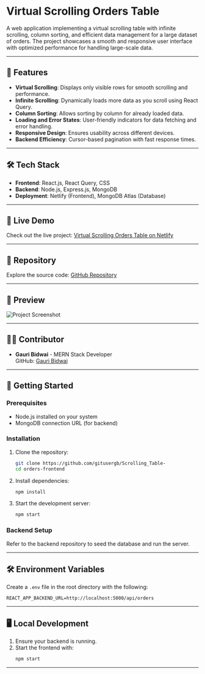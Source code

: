 # Virtual Scrolling Orders Table

A web application implementing a virtual scrolling table with infinite scrolling, column sorting, and efficient data management for a large dataset of orders. The project showcases a smooth and responsive user interface with optimized performance for handling large-scale data.

---

## 🌟 Features
- **Virtual Scrolling**: Displays only visible rows for smooth scrolling and performance.
- **Infinite Scrolling**: Dynamically loads more data as you scroll using React Query.
- **Column Sorting**: Allows sorting by column for already loaded data.
- **Loading and Error States**: User-friendly indicators for data fetching and error handling.
- **Responsive Design**: Ensures usability across different devices.
- **Backend Efficiency**: Cursor-based pagination with fast response times.

---

## 🛠️ Tech Stack
- **Frontend**: React.js, React Query, CSS
- **Backend**: Node.js, Express.js, MongoDB
- **Deployment**: Netlify (Frontend), MongoDB Atlas (Database)

---

## 🚀 Live Demo
Check out the live project: [Virtual Scrolling Orders Table on Netlify](https://cool-basbousa-8e3566.netlify.app/)

---

## 📂 Repository
Explore the source code: [GitHub Repository](https://github.com/gitusergb/Scrolling_Table-)

---

## 📸 Preview
![Project Screenshot](https://i.ibb.co/CQGxKPd/scrolling-table.png)

---

## 🧑‍💻 Contributor
- **Gauri Bidwai** - MERN Stack Developer  
  GitHub: [Gauri Bidwai](https://github.com/gitusergb)

---

## 📝 Getting Started
### Prerequisites
- Node.js installed on your system
- MongoDB connection URL (for backend)

### Installation
1. Clone the repository:
   ```bash
   git clone https://github.com/gitusergb/Scrolling_Table-
   cd orders-frontend
   ```
2. Install dependencies:
   ```bash
   npm install
   ```
3. Start the development server:
   ```bash
   npm start
   ```

### Backend Setup
Refer to the backend repository to seed the database and run the server.

---

## 🛠 Environment Variables
Create a `.env` file in the root directory with the following:
```env
REACT_APP_BACKEND_URL=http://localhost:5000/api/orders
```

---

## 🖥️ Local Development
1. Ensure your backend is running.
2. Start the frontend with:
   ```bash
   npm start
   ```

---




<!-- Full Stack Developer Take-Home Assignment
Time Frame: 48 hours 
https://i.ibb.co/CQGxKPd/scrolling-table.png
Overview
Create a high-performance full-stack application that implements a virtual scrolling table with cursor-based pagination, handling a large dataset of 10,000 records. Demonstrate your understanding of performance optimization, efficient data fetching, and state management.
Technical Stack

Backend Requirements
1. Data Generation
// sample only, feel free to modify as you see fit 

interface Order {
  id: string;
  customerName: string;
  orderAmount: number;
  status: 'pending' | 'processing' | 'completed' | 'cancelled';
  items: Array<{
    name: string;
    quantity: number;
    price: number;
  }>;
  createdAt: string;
}


Create a seeding script that generates 10,000 order records
Ensure realistic data distribution across timestamps and values
Implement proper database indexing for efficient querying
2. API Implementation
// sample only, feel free to modify as you see fit 

// API Response Interface
interface OrdersResponse {
  data: Order[];
  nextCursor: string | null;
  totalCount: number;
}

// Required Endpoint
GET /api/orders
Query Parameters:
  - cursor: string    // Pagination cursor
  - limit: number     // Records per page (default: 50)
  - sort: string      // Field to sort by
  - sortDirection: 'asc' | 'desc'


Requirements:
Implement cursor-based pagination
Support sorting by any field
Include proper error handling
Add request logging
Implement appropriate data validation
Frontend Requirements
1. Virtual Table Implementation
Create a custom virtual scrolling implementation that:
Renders only visible rows
Maintains smooth scrolling performance
Handles dynamic content loading
Preserves scroll position during data updates
2. Data Fetching
Implement infinite scrolling using react-query:
// sample only, feel free to modify as you see fit 

interface UseOrdersQuery {
  data?: {
    pages: OrdersResponse[];
    pageParams: any[];
  };
  fetchNextPage: () => Promise<void>;
  hasNextPage: boolean;
  isFetchingNextPage: boolean;
  isLoading: boolean;
  isError: boolean;
  error?: Error;
}


Requirements:
Use useInfiniteQuery for data fetching
Implement proper cache management
Handle loading, error, and empty states
Maintain responsive UI during data fetching
3. Table Features
Column sorting (client-side for loaded data)
Loading indicators
Error boundaries
Basic styling (any CSS solution)
Performance Requirements
Backend
Response time < 200ms for pagination queries
Efficient cursor implementation
Proper database indexing
Frontend
Smooth scrolling (60 FPS)
No visible lag when scrolling rapidly
Efficient memory usage
Minimal re-renders
Getting Started
# Backend, if node
npm run seed    # Seed 10,000 records
npm start       # Start API server

# Frontend
npm install
npm run dev


Evaluation Criteria
Technical Implementation (50%)
Virtualization efficiency
Data fetching strategy
API design
Performance optimization
Type safety
Code Quality (30%)
Code organization
Error handling
Performance considerations
TypeScript usage
Documentation (20%)
Setup instructions
Technical decisions explanation
Performance optimization notes
Known limitations
Submission Requirements
GitHub repository containing:
Source code
Seed script
Setup instructions
API documentation
Performance notes
List of potential improvements
Notes
Focus on performance and user experience
Document any technical decisions and tradeoffs
Testing is encouraged but not required
Basic styling is sufficient
The assignment is designed to be completable in 24-48 hours, leaving buffer for unexpected challenges.
 -->



<!-- # Getting Started with Create React App

This project was bootstrapped with [Create React App](https://github.com/facebook/create-react-app).

## Available Scripts

In the project directory, you can run:

### `npm start`

Runs the app in the development mode.\
Open [http://localhost:3000](http://localhost:3000) to view it in your browser.

The page will reload when you make changes.\
You may also see any lint errors in the console.

### `npm test`

Launches the test runner in the interactive watch mode.\
See the section about [running tests](https://facebook.github.io/create-react-app/docs/running-tests) for more information.

### `npm run build`

Builds the app for production to the `build` folder.\
It correctly bundles React in production mode and optimizes the build for the best performance.

The build is minified and the filenames include the hashes.\
Your app is ready to be deployed!

See the section about [deployment](https://facebook.github.io/create-react-app/docs/deployment) for more information.

### `npm run eject`

**Note: this is a one-way operation. Once you `eject`, you can't go back!**

If you aren't satisfied with the build tool and configuration choices, you can `eject` at any time. This command will remove the single build dependency from your project.

Instead, it will copy all the configuration files and the transitive dependencies (webpack, Babel, ESLint, etc) right into your project so you have full control over them. All of the commands except `eject` will still work, but they will point to the copied scripts so you can tweak them. At this point you're on your own.

You don't have to ever use `eject`. The curated feature set is suitable for small and middle deployments, and you shouldn't feel obligated to use this feature. However we understand that this tool wouldn't be useful if you couldn't customize it when you are ready for it.

## Learn More

You can learn more in the [Create React App documentation](https://facebook.github.io/create-react-app/docs/getting-started).

To learn React, check out the [React documentation](https://reactjs.org/).

### Code Splitting

This section has moved here: [https://facebook.github.io/create-react-app/docs/code-splitting](https://facebook.github.io/create-react-app/docs/code-splitting)

### Analyzing the Bundle Size

This section has moved here: [https://facebook.github.io/create-react-app/docs/analyzing-the-bundle-size](https://facebook.github.io/create-react-app/docs/analyzing-the-bundle-size)

### Making a Progressive Web App

This section has moved here: [https://facebook.github.io/create-react-app/docs/making-a-progressive-web-app](https://facebook.github.io/create-react-app/docs/making-a-progressive-web-app)

### Advanced Configuration

This section has moved here: [https://facebook.github.io/create-react-app/docs/advanced-configuration](https://facebook.github.io/create-react-app/docs/advanced-configuration)

### Deployment

This section has moved here: [https://facebook.github.io/create-react-app/docs/deployment](https://facebook.github.io/create-react-app/docs/deployment)

### `npm run build` fails to minify

This section has moved here: [https://facebook.github.io/create-react-app/docs/troubleshooting#npm-run-build-fails-to-minify](https://facebook.github.io/create-react-app/docs/troubleshooting#npm-run-build-fails-to-minify) -->
